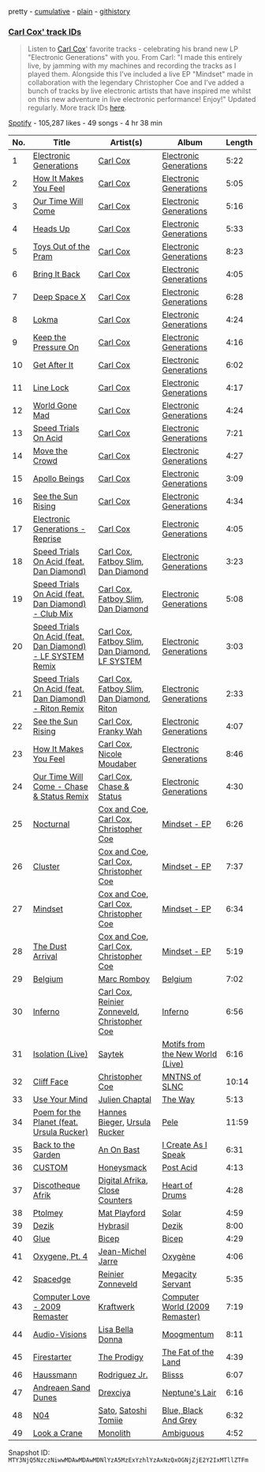pretty - [cumulative](/playlists/cumulative/37i9dQZF1DWSobRXOCtFPM.md) - [plain](/playlists/plain/37i9dQZF1DWSobRXOCtFPM) - [githistory](https://github.githistory.xyz/mackorone/spotify-playlist-archive/blob/main/playlists/plain/37i9dQZF1DWSobRXOCtFPM)

### [Carl Cox' track IDs](https://open.spotify.com/playlist/37i9dQZF1DWSobRXOCtFPM)

> Listen to  <a href="spotify:artist:19SmlbABtI4bXz864MLqOS">Carl Cox</a>' favorite tracks \- celebrating his brand new LP "Electronic Generations" with you\. From Carl: "I made this entirely live, by jamming with my machines and recording the tracks as I played them\. Alongside this I’ve included a live EP "Mindset" made in collaboration with the legendary Christopher Coe and I’ve added a bunch of tracks by live electronic artists that have inspired me whilst on this new adventure in live electronic performance! Enjoy!" Updated regularly\. More track IDs <a href="spotify:genre:track\_id">here</a>.

[Spotify](https://open.spotify.com/user/spotify) - 105,287 likes - 49 songs - 4 hr 38 min

| No. | Title | Artist(s) | Album | Length |
|---|---|---|---|---|
| 1 | [Electronic Generations](https://open.spotify.com/track/7ydNIRPI41BfDqtQT1F4fo) | [Carl Cox](https://open.spotify.com/artist/19SmlbABtI4bXz864MLqOS) | [Electronic Generations](https://open.spotify.com/album/6tvLPBwE0Yd4VLwsTvGL3Z) | 5:22 |
| 2 | [How It Makes You Feel](https://open.spotify.com/track/2Vhmdd5w2C1ODAfuUI9vtd) | [Carl Cox](https://open.spotify.com/artist/19SmlbABtI4bXz864MLqOS) | [Electronic Generations](https://open.spotify.com/album/6tvLPBwE0Yd4VLwsTvGL3Z) | 5:05 |
| 3 | [Our Time Will Come](https://open.spotify.com/track/2FS52YmzLziihCpIv7aglt) | [Carl Cox](https://open.spotify.com/artist/19SmlbABtI4bXz864MLqOS) | [Electronic Generations](https://open.spotify.com/album/6tvLPBwE0Yd4VLwsTvGL3Z) | 5:16 |
| 4 | [Heads Up](https://open.spotify.com/track/3sx86w6WDkC66U4GQ0uyfM) | [Carl Cox](https://open.spotify.com/artist/19SmlbABtI4bXz864MLqOS) | [Electronic Generations](https://open.spotify.com/album/6tvLPBwE0Yd4VLwsTvGL3Z) | 5:33 |
| 5 | [Toys Out of the Pram](https://open.spotify.com/track/07l6ZPRhP8mtMypwUzgd0h) | [Carl Cox](https://open.spotify.com/artist/19SmlbABtI4bXz864MLqOS) | [Electronic Generations](https://open.spotify.com/album/6tvLPBwE0Yd4VLwsTvGL3Z) | 8:23 |
| 6 | [Bring It Back](https://open.spotify.com/track/4AbXMTMcXbnJ9YDYHFcDpo) | [Carl Cox](https://open.spotify.com/artist/19SmlbABtI4bXz864MLqOS) | [Electronic Generations](https://open.spotify.com/album/6tvLPBwE0Yd4VLwsTvGL3Z) | 4:05 |
| 7 | [Deep Space X](https://open.spotify.com/track/6X1c9HhslDe4ykuXb7d9vI) | [Carl Cox](https://open.spotify.com/artist/19SmlbABtI4bXz864MLqOS) | [Electronic Generations](https://open.spotify.com/album/6tvLPBwE0Yd4VLwsTvGL3Z) | 6:28 |
| 8 | [Lokma](https://open.spotify.com/track/1qTI3m6lVdukVwn0K5ZHYQ) | [Carl Cox](https://open.spotify.com/artist/19SmlbABtI4bXz864MLqOS) | [Electronic Generations](https://open.spotify.com/album/6tvLPBwE0Yd4VLwsTvGL3Z) | 4:24 |
| 9 | [Keep the Pressure On](https://open.spotify.com/track/4LPfMqurTNTpdGl7OULJvW) | [Carl Cox](https://open.spotify.com/artist/19SmlbABtI4bXz864MLqOS) | [Electronic Generations](https://open.spotify.com/album/6tvLPBwE0Yd4VLwsTvGL3Z) | 4:16 |
| 10 | [Get After It](https://open.spotify.com/track/2X4XzzpdI1eMMFPMsScPov) | [Carl Cox](https://open.spotify.com/artist/19SmlbABtI4bXz864MLqOS) | [Electronic Generations](https://open.spotify.com/album/6tvLPBwE0Yd4VLwsTvGL3Z) | 6:02 |
| 11 | [Line Lock](https://open.spotify.com/track/2F9vyt5uPi4Sy7iTDiTDqW) | [Carl Cox](https://open.spotify.com/artist/19SmlbABtI4bXz864MLqOS) | [Electronic Generations](https://open.spotify.com/album/6tvLPBwE0Yd4VLwsTvGL3Z) | 4:17 |
| 12 | [World Gone Mad](https://open.spotify.com/track/3Ssta34Ppt7LqYxxLPhQM0) | [Carl Cox](https://open.spotify.com/artist/19SmlbABtI4bXz864MLqOS) | [Electronic Generations](https://open.spotify.com/album/6tvLPBwE0Yd4VLwsTvGL3Z) | 4:24 |
| 13 | [Speed Trials On Acid](https://open.spotify.com/track/3K9v7948e5jHeuTh1AgCXA) | [Carl Cox](https://open.spotify.com/artist/19SmlbABtI4bXz864MLqOS) | [Electronic Generations](https://open.spotify.com/album/6tvLPBwE0Yd4VLwsTvGL3Z) | 7:21 |
| 14 | [Move the Crowd](https://open.spotify.com/track/2V72mABFaq9paF2N4dOWR0) | [Carl Cox](https://open.spotify.com/artist/19SmlbABtI4bXz864MLqOS) | [Electronic Generations](https://open.spotify.com/album/6tvLPBwE0Yd4VLwsTvGL3Z) | 4:27 |
| 15 | [Apollo Beings](https://open.spotify.com/track/4gUM6OzddvIOxjsW39ftDi) | [Carl Cox](https://open.spotify.com/artist/19SmlbABtI4bXz864MLqOS) | [Electronic Generations](https://open.spotify.com/album/6tvLPBwE0Yd4VLwsTvGL3Z) | 3:09 |
| 16 | [See the Sun Rising](https://open.spotify.com/track/67KFsBsLEu5lXnrmoPKm5H) | [Carl Cox](https://open.spotify.com/artist/19SmlbABtI4bXz864MLqOS) | [Electronic Generations](https://open.spotify.com/album/6tvLPBwE0Yd4VLwsTvGL3Z) | 4:34 |
| 17 | [Electronic Generations \- Reprise](https://open.spotify.com/track/5uWeAd2HOZr0mkhyHsPveW) | [Carl Cox](https://open.spotify.com/artist/19SmlbABtI4bXz864MLqOS) | [Electronic Generations](https://open.spotify.com/album/6tvLPBwE0Yd4VLwsTvGL3Z) | 4:05 |
| 18 | [Speed Trials On Acid \(feat\. Dan Diamond\)](https://open.spotify.com/track/34lHYkMsPUOH6y8Yqe8EAf) | [Carl Cox](https://open.spotify.com/artist/19SmlbABtI4bXz864MLqOS), [Fatboy Slim](https://open.spotify.com/artist/4Y7tXHSEejGu1vQ9bwDdXW), [Dan Diamond](https://open.spotify.com/artist/2MXl3PpdGGUqQNgfboIImS) | [Electronic Generations](https://open.spotify.com/album/6tvLPBwE0Yd4VLwsTvGL3Z) | 3:23 |
| 19 | [Speed Trials On Acid \(feat\. Dan Diamond\) \- Club Mix](https://open.spotify.com/track/65NRMgV3KYV8r3DNPMix5n) | [Carl Cox](https://open.spotify.com/artist/19SmlbABtI4bXz864MLqOS), [Fatboy Slim](https://open.spotify.com/artist/4Y7tXHSEejGu1vQ9bwDdXW), [Dan Diamond](https://open.spotify.com/artist/2MXl3PpdGGUqQNgfboIImS) | [Electronic Generations](https://open.spotify.com/album/6tvLPBwE0Yd4VLwsTvGL3Z) | 5:08 |
| 20 | [Speed Trials On Acid \(feat\. Dan Diamond\) \- LF SYSTEM Remix](https://open.spotify.com/track/6HXL2O0YUMTxVU0cxWjddn) | [Carl Cox](https://open.spotify.com/artist/19SmlbABtI4bXz864MLqOS), [Fatboy Slim](https://open.spotify.com/artist/4Y7tXHSEejGu1vQ9bwDdXW), [Dan Diamond](https://open.spotify.com/artist/2MXl3PpdGGUqQNgfboIImS), [LF SYSTEM](https://open.spotify.com/artist/0HxX6imltnNXJyQhu4nsiO) | [Electronic Generations](https://open.spotify.com/album/6tvLPBwE0Yd4VLwsTvGL3Z) | 3:03 |
| 21 | [Speed Trials On Acid \(feat\. Dan Diamond\) \- Riton Remix](https://open.spotify.com/track/06c4aKoC09QiAQjY0s5mbZ) | [Carl Cox](https://open.spotify.com/artist/19SmlbABtI4bXz864MLqOS), [Fatboy Slim](https://open.spotify.com/artist/4Y7tXHSEejGu1vQ9bwDdXW), [Dan Diamond](https://open.spotify.com/artist/2MXl3PpdGGUqQNgfboIImS), [Riton](https://open.spotify.com/artist/7i9j813KFoSBMldGqlh2Z1) | [Electronic Generations](https://open.spotify.com/album/6tvLPBwE0Yd4VLwsTvGL3Z) | 2:33 |
| 22 | [See the Sun Rising](https://open.spotify.com/track/00uBELqDhFoO4yDvkOdORg) | [Carl Cox](https://open.spotify.com/artist/19SmlbABtI4bXz864MLqOS), [Franky Wah](https://open.spotify.com/artist/3IG3Ub4ra8AuSxCFDVkVco) | [Electronic Generations](https://open.spotify.com/album/6tvLPBwE0Yd4VLwsTvGL3Z) | 4:07 |
| 23 | [How It Makes You Feel](https://open.spotify.com/track/46g53zC3XpVrDdBQ6eLjHY) | [Carl Cox](https://open.spotify.com/artist/19SmlbABtI4bXz864MLqOS), [Nicole Moudaber](https://open.spotify.com/artist/7ixDtqtITfqx5lZQGh5gKe) | [Electronic Generations](https://open.spotify.com/album/6tvLPBwE0Yd4VLwsTvGL3Z) | 8:46 |
| 24 | [Our Time Will Come \- Chase & Status Remix](https://open.spotify.com/track/6osE286C3Z5dpzF655xEsG) | [Carl Cox](https://open.spotify.com/artist/19SmlbABtI4bXz864MLqOS), [Chase & Status](https://open.spotify.com/artist/3jNkaOXasoc7RsxdchvEVq) | [Electronic Generations](https://open.spotify.com/album/6tvLPBwE0Yd4VLwsTvGL3Z) | 4:30 |
| 25 | [Nocturnal](https://open.spotify.com/track/2joi4vCVTScGH1p0xCHlDC) | [Cox and Coe](https://open.spotify.com/artist/03GSrqz7SauxZR5JXQvgp7), [Carl Cox](https://open.spotify.com/artist/19SmlbABtI4bXz864MLqOS), [Christopher Coe](https://open.spotify.com/artist/3LLc5jMIE1UHX5eF2cN8rP) | [Mindset \- EP](https://open.spotify.com/album/13n18iOU6x7D1gmEupfDF4) | 6:26 |
| 26 | [Cluster](https://open.spotify.com/track/2Bjbr5y63hEVubSpfPFbik) | [Cox and Coe](https://open.spotify.com/artist/03GSrqz7SauxZR5JXQvgp7), [Carl Cox](https://open.spotify.com/artist/19SmlbABtI4bXz864MLqOS), [Christopher Coe](https://open.spotify.com/artist/3LLc5jMIE1UHX5eF2cN8rP) | [Mindset \- EP](https://open.spotify.com/album/13n18iOU6x7D1gmEupfDF4) | 7:37 |
| 27 | [Mindset](https://open.spotify.com/track/4kfFq25g5GGGRw8xKC60m4) | [Cox and Coe](https://open.spotify.com/artist/03GSrqz7SauxZR5JXQvgp7), [Carl Cox](https://open.spotify.com/artist/19SmlbABtI4bXz864MLqOS), [Christopher Coe](https://open.spotify.com/artist/3LLc5jMIE1UHX5eF2cN8rP) | [Mindset \- EP](https://open.spotify.com/album/13n18iOU6x7D1gmEupfDF4) | 6:34 |
| 28 | [The Dust Arrival](https://open.spotify.com/track/1A4d4nfAMLGhpCQmxiE1fS) | [Cox and Coe](https://open.spotify.com/artist/03GSrqz7SauxZR5JXQvgp7), [Carl Cox](https://open.spotify.com/artist/19SmlbABtI4bXz864MLqOS), [Christopher Coe](https://open.spotify.com/artist/3LLc5jMIE1UHX5eF2cN8rP) | [Mindset \- EP](https://open.spotify.com/album/13n18iOU6x7D1gmEupfDF4) | 5:19 |
| 29 | [Belgium](https://open.spotify.com/track/1mecAHTzBVDduXdtq9CYab) | [Marc Romboy](https://open.spotify.com/artist/623ecFS6T9xsx9Rb98eii5) | [Belgium](https://open.spotify.com/album/6M5sIfdTxwbHDyy8Dg4Ss7) | 7:02 |
| 30 | [Inferno](https://open.spotify.com/track/5TLCWDk3OqCe9mTPEJFbgU) | [Carl Cox](https://open.spotify.com/artist/19SmlbABtI4bXz864MLqOS), [Reinier Zonneveld](https://open.spotify.com/artist/21A7bhIL1m6CNZn8y57PIZ), [Christopher Coe](https://open.spotify.com/artist/3LLc5jMIE1UHX5eF2cN8rP) | [Inferno](https://open.spotify.com/album/16N2y3KI0P2lL7iFo45WjD) | 6:56 |
| 31 | [Isolation \(Live\)](https://open.spotify.com/track/3UPAw0MXAvzPzqgUg718jQ) | [Saytek](https://open.spotify.com/artist/51c1s2fN5DVKxQJ0mMhSHD) | [Motifs from the New World \(Live\)](https://open.spotify.com/album/4V2SND3rpgLoEKFMVPW3uz) | 6:16 |
| 32 | [Cliff Face](https://open.spotify.com/track/4bJpuqoZ6WsKhFDwQkrPfv) | [Christopher Coe](https://open.spotify.com/artist/3LLc5jMIE1UHX5eF2cN8rP) | [MNTNS of SLNC](https://open.spotify.com/album/2lqCAVOaxGA3TI64lLXc2Y) | 10:14 |
| 33 | [Use Your Mind](https://open.spotify.com/track/02DMCErdOQP6H02wGacsT0) | [Julien Chaptal](https://open.spotify.com/artist/6BLHSrc2ISmwPtMiJRIim2) | [The Way](https://open.spotify.com/album/090fBvc8eF3ymtSao0O64E) | 5:13 |
| 34 | [Poem for the Planet \(feat\. Ursula Rucker\)](https://open.spotify.com/track/6jsEDcynmoH5TtNf8JdH2f) | [Hannes Bieger](https://open.spotify.com/artist/3t6NA1aXgEgmkhKGf2bsP9), [Ursula Rucker](https://open.spotify.com/artist/3HVMTISidSkv0TNur6fmkj) | [Pele](https://open.spotify.com/album/2EEd9SBF36mJwAYJdSInKn) | 11:59 |
| 35 | [Back to the Garden](https://open.spotify.com/track/0Ha6gINRsYijR1CIAF0ZwY) | [An On Bast](https://open.spotify.com/artist/4qIHzBkWUueYNuEl3xCDHs) | [I Create As I Speak](https://open.spotify.com/album/0N40Dbn6SAlgRwfT7eqGoa) | 6:31 |
| 36 | [CUSTOM](https://open.spotify.com/track/0bAROQSNWctFBUfUJULzFh) | [Honeysmack](https://open.spotify.com/artist/20KZSgLQuLYmEtKsR0TwqY) | [Post Acid](https://open.spotify.com/album/4EyLOQZyYgJ4VawL5Ek8wB) | 4:13 |
| 37 | [Discotheque Afrik](https://open.spotify.com/track/5V71b7GDy4NkxhxY5ZSVtw) | [Digital Afrika](https://open.spotify.com/artist/2FtoiNNAAX9Xd2UJwQ9Esw), [Close Counters](https://open.spotify.com/artist/1b94FVTCNMq9gU78ByW6iY) | [Heart of Drums](https://open.spotify.com/album/314HpjwXNX753jrKjvsh7Q) | 4:28 |
| 38 | [Ptolmey](https://open.spotify.com/track/19pDP6VcqQWNaILzyRtyjc) | [Mat Playford](https://open.spotify.com/artist/5hNs2vvPOq8U24ZsZzS7es) | [Solar](https://open.spotify.com/album/7ymTHkrWxZPXaVuZGfz75e) | 4:59 |
| 39 | [Dezik](https://open.spotify.com/track/4EYdmINOLytaTYKPcpxINd) | [Hybrasil](https://open.spotify.com/artist/5CA28dVSclgwdKigfNDWtI) | [Dezik](https://open.spotify.com/album/1FMyFHlhhZ4UOXuomY9ZKO) | 8:00 |
| 40 | [Glue](https://open.spotify.com/track/2aJDlirz6v2a4HREki98cP) | [Bicep](https://open.spotify.com/artist/73A3bLnfnz5BoQjb4gNCga) | [Bicep](https://open.spotify.com/album/4psDRFbIlUM1KUb1omccXo) | 4:29 |
| 41 | [Oxygene, Pt\. 4](https://open.spotify.com/track/0Tt2jli0yAD1MKSTb5MvS2) | [Jean\-Michel Jarre](https://open.spotify.com/artist/5MhLmv7GgyjbxGqiIGasvT) | [Oxygène](https://open.spotify.com/album/3e7TxckusgnC1AYnAqbl2z) | 4:06 |
| 42 | [Spacedge](https://open.spotify.com/track/7x4kpMBZ4vfxxO4QBOrB9s) | [Reinier Zonneveld](https://open.spotify.com/artist/21A7bhIL1m6CNZn8y57PIZ) | [Megacity Servant](https://open.spotify.com/album/3giZg1sOZTe503fZQiTgnO) | 5:35 |
| 43 | [Computer Love \- 2009 Remaster](https://open.spotify.com/track/7CZdd0S4WTktuiiARS8pY4) | [Kraftwerk](https://open.spotify.com/artist/0dmPX6ovclgOy8WWJaFEUU) | [Computer World \(2009 Remaster\)](https://open.spotify.com/album/07BPkQfT4B5xjDwjCxRiN2) | 7:19 |
| 44 | [Audio\-Visions](https://open.spotify.com/track/25wBSAUoiHH3t1iI7JUREg) | [Lisa Bella Donna](https://open.spotify.com/artist/52qwHHV2X0QtcBca2deSi5) | [Moogmentum](https://open.spotify.com/album/2pnvkYVuAbAJyNCV82rKLh) | 8:11 |
| 45 | [Firestarter](https://open.spotify.com/track/1auX4gkGe7hbrOH0BXdpV4) | [The Prodigy](https://open.spotify.com/artist/4k1ELeJKT1ISyDv8JivPpB) | [The Fat of the Land](https://open.spotify.com/album/2qivROlvQ8BcUKTaCA7dL2) | 4:39 |
| 46 | [Haussmann](https://open.spotify.com/track/596elTqaHG7KOurz4fNmdQ) | [Rodriguez Jr.](https://open.spotify.com/artist/6Th7POyVfZgiHJQ64ddV5Y) | [Blisss](https://open.spotify.com/album/67QO6UzoSlFcsPTuQR0FCJ) | 6:07 |
| 47 | [Andreaen Sand Dunes](https://open.spotify.com/track/5vcCF1Q328JhaZj4MS6XqO) | [Drexciya](https://open.spotify.com/artist/3KcV1kKG7Y0Gq7xPAGVjkZ) | [Neptune's Lair](https://open.spotify.com/album/7bBx5uPv2YgRIAFyXBWhEV) | 6:16 |
| 48 | [N04](https://open.spotify.com/track/4eRRD7IAgepERtb9lg3RbH) | [Sato](https://open.spotify.com/artist/5OKlzH3DGCKLZoYwRiRTRD), [Satoshi Tomiie](https://open.spotify.com/artist/3TrAOZvW0MzZeKZRFnU7Ul) | [Blue, Black And Grey](https://open.spotify.com/album/08yr2guH6hVzoWT49bQ5d9) | 6:32 |
| 49 | [Look a Crane](https://open.spotify.com/track/1OxOJ7qB9rT0TIhtyj8XmP) | [Monolith](https://open.spotify.com/artist/1lAiqmElW2YfeYVQbKWrBI) | [Ambiguous](https://open.spotify.com/album/2ePRLHdJNV5R7N0vKirbmD) | 4:52 |

Snapshot ID: `MTY3NjQ5NzczNiwwMDAwMDAwMDNlYzA5MzExYzhlYzAxNzQxOGNjZjE2Y2IxMTllZTFm`
